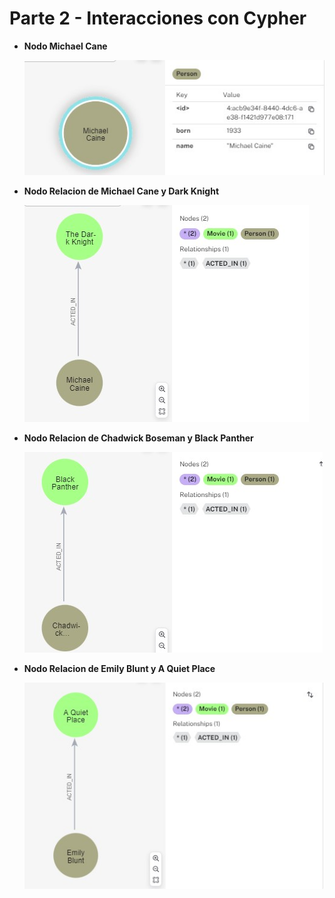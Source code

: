 # Parte 2 - Interacciones con Cypher

- **Nodo Michael Cane**  

  ![Creacion de Nodo de Michael Cane](./images/parte2_nodo1.jpg)

- **Nodo Relacion de Michael Cane y Dark Knight**  

  ![Creacion de Nodo de Michael Cane](./images/parte2_nodo2.jpg)

- **Nodo Relacion de Chadwick Boseman y Black Panther**  

  ![Relacion Creada](./images/parte2_nodo3.jpg)

- **Nodo Relacion de Emily Blunt y A Quiet Place**

  ![Relacion Creada](./images/parte2_nodo4.jpg)

